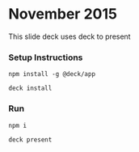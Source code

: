 # November 2015
This slide deck uses deck to present

### Setup Instructions
```
npm install -g @deck/app
```

```
deck install
```

### Run
```
npm i
```

```
deck present
```
